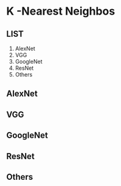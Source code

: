 # K -Nearest Neighbos

## LIST

1. AlexNet
2. VGG
3. GoogleNet
4. ResNet
5. Others

## AlexNet
## VGG
## GoogleNet
## ResNet
## Others
